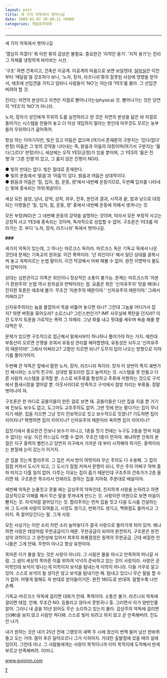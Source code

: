 ```yaml
---
layout: post
title: 세 가지 악독에서 벗어나길
date: 2009-01-07 20:40:11 +0900
categories: 깨달음의대화
---
```






  


****

세 가지 악독에서 벗어나길

‘열심히 하겠다’ 뭐 이런 류의 감상은 불필요. 중요한건 ‘지적인 용기’. ‘지적 용기’는 진리 그 자체를 냉정하게 바라보는 시선. 

‘구조’ 하면 건축이고, 건축은 이공계. 이공계의 마음으로 보면 보일텐데. <A title="[http://cafe.daum.net/drkimz]로 이동합니다." href="http://cafe.daum.net/drkimz" target=_blank>달마실</A>은 이전부터 ‘깨달음’을 강조하다 보니, ‘노자, 장자, 라즈니쉬’류의 잘못된 사상에 영향을 받아서, 애초에 선입견을 가지고 덤비니 사람들이 ‘NO’는 아는데 ‘YES’를 몰라. 그 선입견 버려야 할 것.

진리는 자연의 본성이고 자연은 저절로 뻗어나가는(physica) 것. 뻗어나가는 것은 당연히 ‘YES’지 ‘NO’가 아니라. 

노자, 장자가 성인에게 무위의 도를 실천하라고 한 것은 자연의 본성을 닮은 바 저절로 돌아가는 시스템을 만들어 놓고 더 이상 개입하지 말라는 뜻인데 아무것도 모르는 농부들이 무위하다가 굶어죽어. 

항상 하는 이야기지만, 빛은 있고 어둠은 없으며 (여기서 존재론의 구분지는 ‘있다/없다’ 판정) 어둠은 그 빛의 강약을 나타내는 즉, 밝음과 어둠의 대칭이며(여기서 구분지는 ‘옳다/그르다’ 판정)이니, 세상에는 오직 YES(긍정)가 있을 뿐이며, 그 YES의 ‘옳은 진행’과 ‘그른 진행’이 있고, 그 옳지 않은 진행이 NO라. 

● 빛의 반대는 없다. 빛은 절대로 존재한다.  
● 빛의 운동에서 ‘밝음’과 ‘어둠’이 있다. 밝음과 어둠은 상대적이다.  
● 밝음과 어둠은 ‘질, 입자, 힘, 운동, 량’에서 네번째 운동이므로, 두번째 입자를 나타내는 빛에 종속되는 하위개념이다.

세상 모든 음양, 남녀, 강약, 상하, 좌우, 전후, 원인과 결과, 시작과 끝, 밤과 낮으로 대칭되는 이항들은 ‘질, 입자, 힘, 운동, 량’ 중에서 네번째 운동에 의해서 생겨나는 것.

모든 부정(NO)은 그 네번째 운동의 강약을 설명하는 것이며, 따라서 모든 부정적 사고는 긍정적 사고 YES에 종속되는 것이며, 독자적으로 성립할 수 없어. 구조론은 YES를 따라가는 것. 부디 ‘노자, 장자, 라즈니쉬’ 독에서 벗어나길. 

**###**

세가지 악독이 있는데, 그 하나는 마르크스 독이라. 마르크스 독은 기독교 독에서 나온 것인데 문제는 기독교의 원죄설. 이건 폭력이라. ‘넌 죄인이다’ 해서 일단 상대를 굴복시켜 놓고 윽박지르는 논법 말이지. 이건 막강해서 어찌 해볼 수 없어. 완전 이명박식 불도저 압박이야.

상대는 심판관이고 이쪽은 죄인이니 정상적인 소통이 불가능. 문제는 마르크스의 ‘자본가 환원주의’ 논법 역시 원죄설과 판박이라는 점. 요즘은 뭐든 ‘신자유주의’ 탓을 해대니 진지한 토론은 애초에 불가. 무조건 ‘자본주의 때문이야.’ ‘신자유주의 때문이야.’ 그래서 어쩌라고? 

신자유주의라는 놈을 붙잡아서 목을 비틀어 놓으면 되나? 그런데 그놈을 어디가서 잡지? 워렌 버핏을 묶어오랴? 소로스냐? 그린스펀인가? IMF 사무실에 폭탄을 던지랴? 이건 도무지 토론을 가로막는 폭력 그 자체라. 그냥 화를 내고 핏대를 세우며 욕을 해줄 뿐 대책은 무.

문제가 있으면 구조적으로 접근해서 밑에서부터 하나하나 풀어가야 하는 거지. 예컨대 부동산이 오르면 은행을 조여서 유동성 관리를 해야할텐데, 유동성은 놔두고 ‘신자유주의 때문이야!’ 그래서 어쩌라고? 고함만 지르면 되나? 도무지 답이 나오는 방향으로 이야기를 풀어가야지.

두번째 큰 악독은 앞에서 말한 노자, 장자, 라즈니쉬 독이라. 장자 이 양반이 특히 궤변가인 혜시와는 소싯적 친구라. 상대방 말꼬리만 잡고 늘어지는 것. 시스템을 못 만들고 다른 사람의 시스템을 공격할 뿐. 스스로 비주류를 형성하고 주류에 저항하는 것으로 구석에서 틈새시장을 열어갈 뿐. 아웃사이더로 만족하고 구석에서 점방 차리는 부류들. 정말 벗어나야 혀.

구조론은 한 마디로 공돌이들이 만든 걸로 보면 돼. 공돌이들은 다만 집을 지을 뿐 거기에 진보도 보수도 없고, 도그마도 교조주의도 없어. 그딴 짓에 한눈 팔다가는 집이 무너지기 때문. 집을 지으면 그냥 짓지 진보적으로 짓고 보수적으로 짓겠나? 기도하면 집이 지어지나? 혁명하면 집이 지어지나? 신자유주의 때문이라 욕하면 집이 지어지나? 

집짓기에서 중요한건 진보나 보수가 아니고, 1층을 짓기 전에는 누구도 2층을 먼저 지을 수 없다는 사실. 이건 하느님도 어쩔 수 없어. 무조건 1층이 먼저야. 왜냐하면 건축의 본질은 지구 중력의 밸런스고 당연히 지구에서 가까운 데 부터 시작해야 하거든. 중력이라는 본질에 눈이 갔는가 이거지.

큰 집을 짓는게 합리주의. 그 집은 커서 방이 여럿이라 무슨 주의도 다 수용해. 그 집이 점점 커져서 도시가 되고, 그 도시가 점점 커져서 문명이 되니, 무슨 주의 어쩌구 하며 종파 따지고 다툴 일이 없어. 다투는 이유는 집이 좁기 때문인데 구조주의 건축가가 2층 올리면 돼. 구조론은 목수라서 언제라도 원하는 집을 지어줘. 주문대로 배달이야.

세번째 악독은 눈물짓고 콧물 짜는 감상주의 악독인데, 진지하게 사랑을 논하려고 하면 감상적으로 이해를 해서 무슨 말을 못꺼내게 만드는 것. 사랑이란 어원으로 보면 마음이 뻗치는 것. 자석처럼 끌어당기는 것. 합리주의는 먼저 집을 짓고 다음 도시를 건설하는 바 그 도시에 사람이 모여들고, 시장도 생기고, 번화가도 생기고, 백화점도 들어서고 그러지. 즉 끌어당긴다는 말. 그게 사랑.

모든 사상가는 이런 소리 저런 소리 늘어놓다가 결국 사랑으로 돌아가게 되어 있어. 왜냐하면 사랑은 태양처럼 무한공급이기 때문. 무한공급이 되어야 완전하지. 구조론은 완전성의 과학이고 그 완전성에 있어서 최후의 화룡점정은 동력의 무한공급. 근데 찌질한 언니들은 그게 안돼. 무한이 아나고 항상 유한이야. 

목마른 이가 물을 찾는 것은 사랑이 아니라. 그 사람은 물을 마시고 만족하여 떠나갈 사람. 그 샘이 세상의 목마른 이를 위하여 넉넉히 준비하고 있는 것이 사랑이라. 사랑은 곧 미학인데 보석이 빛나는게 미학이지 보석을 탐내는게 미학이 아니라. 다들 거꾸로 알고 있어. 스스로 보석이 될 생각은 않고 보석을 탐내기만 해. 탐내고 있으니 무슨 말을 할 수가 없어. 어떻게 말해도 꼭 반대로 받아들이거든. 완전 180도로 반대여. 말할수록 나만 손해.

기독교-마르크스 악독에 걸리면 대화가 안돼. 폭력이야. 소통은 불가. 라즈니쉬 악독에 걸리면 태업. 안해. 무조건 NO. 등돌리고 앉아서 콧방귀나 흥. 그러면서 지가 양반인줄 알어. 그러니 내 글을 10년 읽어도 무슨 소리하고 있는지 몰라. 감상주의 악독에 걸리면 신(神)을 보지 않고 사람만 쳐다봐. 스스로 빛이 되려고 하지 않고 곧 만족해버려. 진도 안 나가. 

내가 원하는 것은 내가 25년 전에 그랬듯이 새벽 두 시에 정신이 번쩍 들어 남산 한바퀴 돌고 오는 거야. 몸이 후끈 달아오르니 그거 식혀야지. 거대한 출발점에 섰을 때의 설레임이지. 그런데 아냐. 그 사람들에게는 사랑이 목적이니까 이미 목적지에 도착해서 만세부르고 만족해버려. 이러니. 



www.gujoron.com

∑
